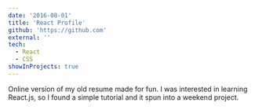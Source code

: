 ```yaml
---
date: '2016-08-01'
title: 'React Profile'
github: 'https://github.com'
external: ''
tech:
  - React
  - CSS
showInProjects: true
---
```


Online version of my old resume made for fun. I was interested in learning React.js, so I found a simple tutorial and it spun into a weekend project.
